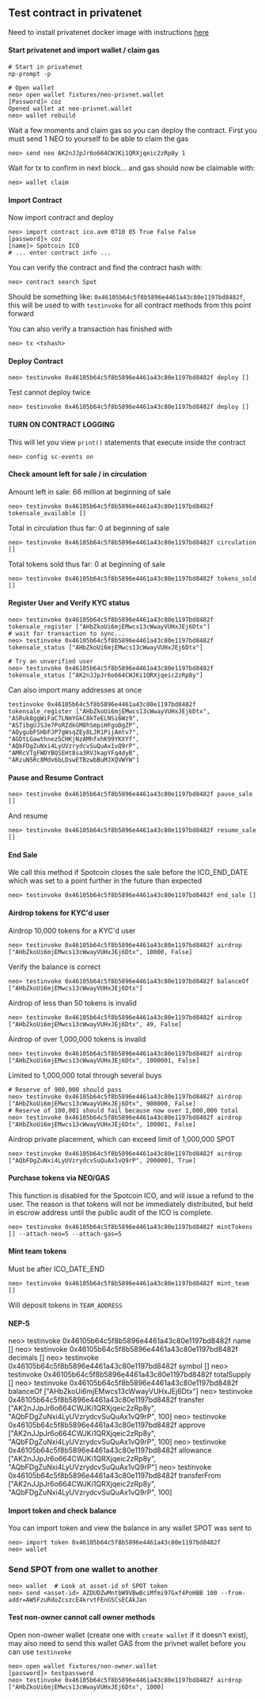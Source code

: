## Test contract in privatenet
Need to install privatenet docker image with instructions [here](https://medium.com/proof-of-working/how-to-run-a-private-network-of-the-neo-blockchain-d83004557359)

#### Start privatenet and import wallet / claim gas
```
# Start in privatenet
np-prompt -p

# Open wallet
neo> open wallet fixtures/neo-privnet.wallet
[Password]> coz
Opened wallet at neo-privnet.wallet
neo> wallet rebuild
```

Wait a few moments and claim gas so you can deploy the contract. First you must send 1 NEO to yourself to be able to claim the gas
```
neo> send neo AK2nJJpJr6o664CWJKi1QRXjqeic2zRp8y 1
```
Wait for tx to confirm in next block... and gas should now be claimable with:
```
neo> wallet claim
```

#### Import Contract

Now import contract and deploy
```
neo> import contract ico.avm 0710 05 True False False
[password]> coz
[name]> Spotcoin ICO
# ... enter contract info ...
```

You can verify the contract and find the contract hash with:
```
neo> contract search Spot
```
Should be something like: `0x46105b64c5f8b5896e4461a43c80e1197bd8482f`, this will be used to with `testinvoke` for all contract methods from this point forward

You can also verify a transaction has finished with
```
neo> tx <txhash>
```

#### Deploy Contract
```
neo> testinvoke 0x46105b64c5f8b5896e4461a43c80e1197bd8482f deploy []
```
Test cannot deploy twice
```
neo> testinvoke 0x46105b64c5f8b5896e4461a43c80e1197bd8482f deploy []
```

#### TURN ON CONTRACT LOGGING
This will let you view `print()` statements that execute inside the contract
```
neo> config sc-events on
```

#### Check amount left for sale / in circulation

Amount left in sale: 66 million at beginning of sale
```
neo> testinvoke 0x46105b64c5f8b5896e4461a43c80e1197bd8482f tokensale_available []
```

Total in circulation thus far: 0 at beginning of sale
```
neo> testinvoke 0x46105b64c5f8b5896e4461a43c80e1197bd8482f circulation []
```

Total tokens sold thus far: 0 at beginning of sale
```
neo> testinvoke 0x46105b64c5f8b5896e4461a43c80e1197bd8482f tokens_sold []
```


#### Register User and Verify KYC status
```
neo> testinvoke 0x46105b64c5f8b5896e4461a43c80e1197bd8482f tokensale_register ["AHbZkoUi6mjEMwcs13cWwayVUHxJEj6Dtx"]
# wait for transaction to sync...
neo> testinvoke 0x46105b64c5f8b5896e4461a43c80e1197bd8482f tokensale_status ["AHbZkoUi6mjEMwcs13cWwayVUHxJEj6Dtx"]

# Try an unverified user
neo> testinvoke 0x46105b64c5f8b5896e4461a43c80e1197bd8482f tokensale_status ["AK2nJJpJr6o664CWJKi1QRXjqeic2zRp8y"]
```

Can also import many addresses at once
```
testinvoke 0x46105b64c5f8b5896e4461a43c80e1197bd8482f tokensale_register ["AHbZkoUi6mjEMwcs13cWwayVUHxJEj6Dtx", "ASRuk8ggWiFaC7LNmYGkC8kTeELNSi6Wz9", "ASTibgUJSJe7PoRZdkGM8hSmpiHFgoDgZP", "AQygubFSHbFJP7gWsqZEy8LJR1PijAmtv7", "AGDtLGawthnez5CHKjNzAMhfxhK99YKXYf", "AQbFDgZuNxi4LyUVzrydcvSuQuAx1vQ9rP", "AMRcVTgFWDYBQSEHt8sa3RVJkapYFq4dyB", "ARzuN5Rc8Mdv6bLDswETBzwbBuMJXQVWYW"]
```

#### Pause and Resume Contract
```
neo> testinvoke 0x46105b64c5f8b5896e4461a43c80e1197bd8482f pause_sale []
```
And resume
```
neo> testinvoke 0x46105b64c5f8b5896e4461a43c80e1197bd8482f resume_sale []
```

#### End Sale 
We call this method if Spotcoin closes the sale before the ICO_END_DATE
which was set to a point further in the future than expected
```
neo> testinvoke 0x46105b64c5f8b5896e4461a43c80e1197bd8482f end_sale []
```

#### Airdrop tokens for KYC'd user

Airdrop 10,000 tokens for a KYC'd user
```
neo> testinvoke 0x46105b64c5f8b5896e4461a43c80e1197bd8482f airdrop ["AHbZkoUi6mjEMwcs13cWwayVUHxJEj6Dtx", 10000, False]
```
Verify the balance is correct

```
neo> testinvoke 0x46105b64c5f8b5896e4461a43c80e1197bd8482f balanceOf ["AHbZkoUi6mjEMwcs13cWwayVUHxJEj6Dtx"]
```

Airdrop of less than 50 tokens is invalid
```
neo> testinvoke 0x46105b64c5f8b5896e4461a43c80e1197bd8482f airdrop ["AHbZkoUi6mjEMwcs13cWwayVUHxJEj6Dtx", 49, False]
```

Airdrop of over 1,000,000 tokens is invalid
```
neo> testinvoke 0x46105b64c5f8b5896e4461a43c80e1197bd8482f airdrop ["AHbZkoUi6mjEMwcs13cWwayVUHxJEj6Dtx", 1000001, False]
```

Limited to 1,000,000 total through several buys
```
# Reserve of 900,000 should pass
neo> testinvoke 0x46105b64c5f8b5896e4461a43c80e1197bd8482f airdrop ["AHbZkoUi6mjEMwcs13cWwayVUHxJEj6Dtx", 900000, False]
# Reserve of 100,001 should fail because now over 1,000,000 total
neo> testinvoke 0x46105b64c5f8b5896e4461a43c80e1197bd8482f airdrop ["AHbZkoUi6mjEMwcs13cWwayVUHxJEj6Dtx", 100001, False]
```

Airdrop private placement, which can exceed limit of 1,000,000 SPOT
```
neo> testinvoke 0x46105b64c5f8b5896e4461a43c80e1197bd8482f airdrop ["AQbFDgZuNxi4LyUVzrydcvSuQuAx1vQ9rP", 2000001, True]
```

#### Purchase tokens via NEO/GAS

This function is disabled for the Spotcoin ICO, and will issue a refund to the user. The reason
is that tokens will not be immediately distributed, but held in escrow address until the public
audit of the ICO is complete.
```
neo> testinvoke 0x46105b64c5f8b5896e4461a43c80e1197bd8482f mintTokens [] --attach-neo=5 --attach-gas=5

```

#### Mint team tokens

Must be after ICO_DATE_END
```
neo> testinvoke 0x46105b64c5f8b5896e4461a43c80e1197bd8482f mint_team []
```
Will deposit tokens in `TEAM_ADDRESS`

#### NEP-5
neo> testinvoke 0x46105b64c5f8b5896e4461a43c80e1197bd8482f name []
neo> testinvoke 0x46105b64c5f8b5896e4461a43c80e1197bd8482f decimals []
neo> testinvoke 0x46105b64c5f8b5896e4461a43c80e1197bd8482f symbol []
neo> testinvoke 0x46105b64c5f8b5896e4461a43c80e1197bd8482f totalSupply []
neo> testinvoke 0x46105b64c5f8b5896e4461a43c80e1197bd8482f balanceOf ["AHbZkoUi6mjEMwcs13cWwayVUHxJEj6Dtx"]
neo> testinvoke 0x46105b64c5f8b5896e4461a43c80e1197bd8482f transfer ["AK2nJJpJr6o664CWJKi1QRXjqeic2zRp8y", "AQbFDgZuNxi4LyUVzrydcvSuQuAx1vQ9rP", 100]
neo> testinvoke 0x46105b64c5f8b5896e4461a43c80e1197bd8482f approve ["AK2nJJpJr6o664CWJKi1QRXjqeic2zRp8y", "AQbFDgZuNxi4LyUVzrydcvSuQuAx1vQ9rP", 100]
neo> testinvoke 0x46105b64c5f8b5896e4461a43c80e1197bd8482f allowance ["AK2nJJpJr6o664CWJKi1QRXjqeic2zRp8y", "AQbFDgZuNxi4LyUVzrydcvSuQuAx1vQ9rP"]
neo> testinvoke 0x46105b64c5f8b5896e4461a43c80e1197bd8482f transferFrom ["AK2nJJpJr6o664CWJKi1QRXjqeic2zRp8y", "AQbFDgZuNxi4LyUVzrydcvSuQuAx1vQ9rP", 100]


#### Import token and check balance
You can import token and view the balance in any wallet SPOT was sent to
```
neo> import token 0x46105b64c5f8b5896e4461a43c80e1197bd8482f
neo> wallet
```

### Send SPOT from one wallet to another
```
neo> wallet  # Look at asset-id of SPOT token
neo> send <asset-id> AZDUDZwMntbW9VBwBciMfmi97Gxf4PoHBB 100 --from-addr=AW5FzuRdoZcszcE4krvtFEnGSCsECAkJan
```

#### Test non-owner cannot call owner methods
Open non-owner wallet (create one with `create wallet` if it doesn't exist), may also need to send this wallet GAS from the privnet wallet before you can use `testinvoke`
```
neo> open wallet fixtures/non-owner.wallet
[password]> testpassword
neo> testinvoke 0x46105b64c5f8b5896e4461a43c80e1197bd8482f airdrop ["AHbZkoUi6mjEMwcs13cWwayVUHxJEj6Dtx", 1000]
```
